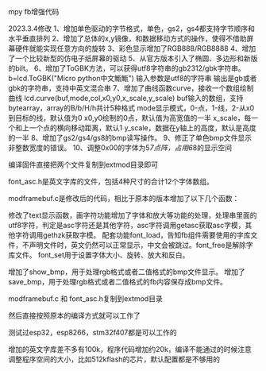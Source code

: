 mpy fb增强代码

2023.3.4修改
1、增加单色驱动的字节格式，单色，gs2，gs4都支持字节顺序和水平垂直排列
2、增加了总体的x,y镜像，和数据移动方式的操作，使得不借助屏幕硬件就能实现任意方向的旋转
3、彩色显示增加了RGB888/RGB8888
4、增加了一个比较新型的仿电子纸屏幕的驱动
5、从官方版本引入了椭圆、多边形和新版的bilt。
6、增加了ToGBK方法，可以获得utf8字符串的gb2312/gbk字符串。
b=lcd.ToGBK("Micro python中文甒甒")
输入参数是utf8的字符串
输出是gb或者gbk的字符串，支持中英文混合串
7、增加了曲线函数curve，接收一个数组绘制曲线
lcd.curve(buf,mode,col,x0,y0,x_scale,y_scale)
buf输入的数组，支持bytearray，array的B/b/H/h共计5种格式
mode显示模式，0-点，1-线，2-从x0到目标的线，默认值为0
x0,y0绘制的0点，默认值为高宽值的一半
x_scale，每一个和上一个点的横向移动距离，默认1
y_scale，数据在y轴上的高度，默认是高度的一半
8、增加了gs2/gs4/gs8的bmp读写操作。
9、修正了单色bmp文件显示非整数宽度的错误。
10、调整0x00的字体为5*7点阵，占用6*8的显示空间

编译固件直接把两个文件复制到extmod目录即可

font_asc.h是英文字库的文件，包括4种尺寸的合计12个字体数组。

modframebuf.c是修改后的代码，相比于原本的版本增加了以下几个函数：

修改了text显示函数，画字符功能增加了字体和放大等功能的处理，处理串里面的utf8字符，判定是asc字符还是其他字符，asc字符调用getasc获取asc字模，其他字符调用gethzk获取字模。
配套功能font_load，告知fb组件需要使用的字库文件，不声明文件时，英文仍然可以正常显示，中文会被跳过。font_free是解除字库文件。
font_set用于设置字体大小、旋转、放大和反白。

增加了show_bmp，用于处理rgb格式或者二值格式的bmp文件显示。
增加了save_bmp，用于处理rgb格式或者二值格式的fb内容保存成bmp文件。

modframebuf.c 和 font_asc.h复制到extmod目录

然后直接按照原本的编译方式就可以工作了

测试过esp32，esp8266，stm32f407都是可以工作的

增加的英文字库差不多有100k，程序代码增加约20k，编译不能通过的时候注意调整程序空间的大小，比如512kflash的芯片，默认配置都是不够用的
